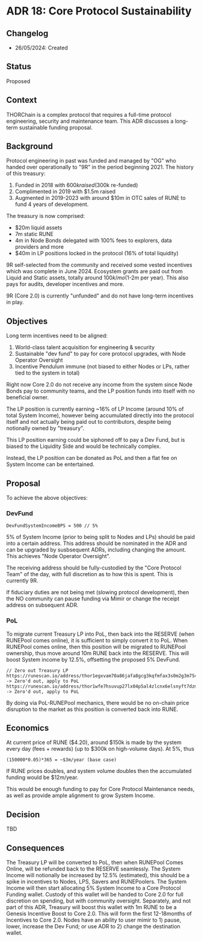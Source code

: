 # ADR 18: Core Protocol Sustainability

## Changelog

- 26/05/2024: Created

## Status

Proposed

## Context

THORChain is a complex protocol that requires a full-time protocol engineering, security and maintenance team. This ADR discusses a long-term sustainable funding proposal.

## Background

Protocol engineering in past was funded and managed by "OG" who handed over operationally to "9R" in the period beginning 2021. The history of this treasury:

1. Funded in 2018 with $600k raised ($300k re-funded)
2. Complimented in 2019 with $1.5m raised
3. Augmented in 2019-2023 with around $10m in OTC sales of RUNE to fund 4 years of development.

The treasury is now comprised:

- $20m liquid assets
- 7m static RUNE
- 4m in Node Bonds delegated with 100% fees to explorers, data providers and more
- $40m in LP positions locked in the protocol (16% of total liquidity)

9R self-selected from the community and received some vested incentives which was complete in June 2024.
Ecosystem grants are paid out from Liquid and Static assets, totally around $100k/mo ($1-2m per year). This also pays for audits, developer incentives and more.

9R (Core 2.0) is currently "unfunded" and do not have long-term incentives in play.

## Objectives

Long term incentives need to be aligned:

1. World-class talent acquisition for engineering & security
2. Sustainable "dev fund" to pay for core protocol upgrades, with Node Operator Oversight
3. Incentive Pendulum immune (not biased to either Nodes or LPs, rather tied to the system in total)

Right now Core 2.0 do not receive any income from the system since Node Bonds pay to community teams, and the LP position funds into itself with no beneficial owner.

The LP position is currently earning ~16% of LP Income (around 10% of total System Income), however being accumulated directly into the protocol itself and not actually being paid out to contributors, despite being notionally owned by "treasury".

This LP position earning could be siphoned off to pay a Dev Fund, but is biased to the Liquidity Side and would be technically complex.

Instead, the LP position can be donated as PoL and then a flat fee on System Income can be entertained.

## Proposal

To achieve the above objectives:

### DevFund

```text
DevFundSystemIncomeBPS = 500 // 5%
```

5% of System Income (prior to being split to Nodes and LPs) should be paid into a certain address. This address should be nominated in the ADR and can be upgraded by susbsequent ADRs, including changing the amount. This achieves "Node Operator Oversight".

The receiving address should be fully-custodied by the "Core Protocol Team" of the day, with full discretion as to how this is spent. This is currently 9R.

If fiduciary duties are not being met (slowing protocol development), then the NO community can pause funding via Mimir or change the receipt address on subsequent ADR.

### PoL

To migrate current Treasury LP into PoL, then back into the RESERVE (when RUNEPool comes online), it is sufficient to simply convert it to PoL.
When RUNEPool comes online, then this position will be migrated to RUNEPool ownership, thus move around 10m RUNE back into the RESERVE. This will boost System income by 12.5%, offsetting the proposed 5% DevFund.

```text
// Zero out Treasury LP
https://runescan.io/address/thor1egxvam70a86jafa8gcg3kqfmfax3s0m2g3m754 -> Zero'd out, apply to PoL
https://runescan.io/address/thor1wfe7hsuvup27lx04p5al4zlcnx6elsnyft7dzm -> Zero'd out, apply to PoL
```

By doing via PoL-RUNEPool mechanics, there would be no on-chain price disruption to the market as this position is converted back into RUNE.

## Economics

At current price of RUNE ($4.20), around $150k is made by the system every day (fees + rewards) (up to $300k on high-volume days). At 5%, thus

```text
(150000*0.05)*365 = ~$3m/year (base case)
```

If RUNE prices doubles, and system volume doubles then the accumulated funding would be $12m/year.

This would be enough funding to pay for Core Protocol Maintenance needs, as well as provide ample alignment to grow System Income.

## Decision

TBD

## Consequences

The Treasury LP will be converted to PoL, then when RUNEPool Comes Online, will be refunded back to the RESERVE seamlessly.
The System Income will notionally be increased by 12.5% (estimated), this should be a spike in incentives to Nodes, LPS, Savers and RUNEPoolers.
The System Income will then start allocating 5% System Income to a Core Protocol Funding wallet. Custody of this wallet will be handed to Core 2.0 for full discretion on spending, but with community oversight.
Separately, and not part of this ADR, Treasury will boost this wallet with 1m RUNE to be a Genesis Incentive Boost to Core 2.0. This will form the first 12-18months of Incentives to Core 2.0.
Nodes have an ability to user mimir to 1) pause, lower, increase the Dev Fund; or use ADR to 2) change the destination wallet.
